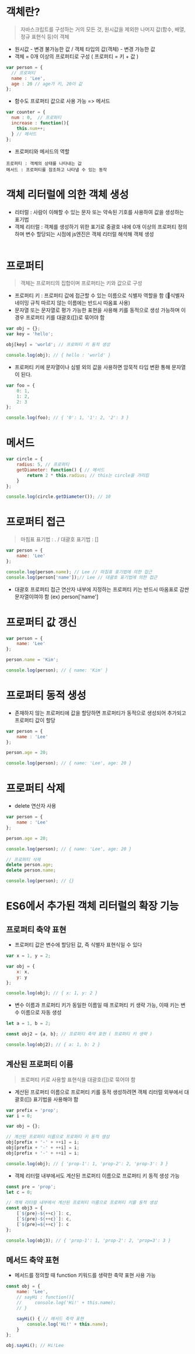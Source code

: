 # 객체란?
> 자바스크립트를 구성하는 거의 모든 것, 원시값을 제외한 나머지 값(함수, 배열, 정규 표현식 등)이 객체
* 원시값 - 변경 불가능한 값 / 객체 타입의 값(객체) - 변경 가능한 값
* 객체 = 0개 이상의 프로퍼티로 구성 ( 프로퍼티 = 키 + 값 )
```js
var person = {
  // 프로퍼티
  name : 'Lee',
  age : 20 // age가 키, 20이 값
};
```
+ 함수도 프로퍼티 값으로 사용 가능 => 메서드
```js
var counter = {
  num : 0,  // 프로퍼티
  increase : function(){
    this.num++;
  } // 메서드
};
```
* 프로퍼티와 메서드의 역할
```
프로퍼티 : 객체의 상태를 나타내는 값
메서드 : 프로퍼티를 참조하고 나타낼 수 있는 동작
```
# 객체 리터럴에 의한 객체 생성
+ 리터럴 : 사람이 이해할 수 있는 문자 또는 약속된 기호를 사용하여 값을 생성하는 표기법
+ 객체 리터럴 : 객체를 생성하기 위한 표기로 중괄호 내에 0개 이상의 프로퍼티 정의하며 변수 할당되는 시점에 js엔진은 객체 리터럴 해석해 객체 생성
<br/><br/>
# 프로퍼티
> 객체는 프로퍼티의 집합이며 프로퍼티는 키와 값으로 구성
* 프로퍼티 키 : 프로퍼티 값에 접근할 수 있는 이름으로 식별자 역할을 함 (🚫식별자 네이밍 규칙 따르지 않는 이름에는 반드시 따옴표 사용)
* 문자열 또는 문자열로 평가 가능한 표현을 사용해 키를 동적으로 생성 가능하며 이 경우 프로퍼티 키를 대괄호([])로 묶어야 함 
```js
var obj = {};
var key = 'hello';

obj[key] = 'world'; // 프로퍼티 키 동적 생성

console.log(obj); // { hello : 'world' }
```
* 프로퍼티 키에 문자열이나 심벌 외의 값을 사용하면 암묵적 타입 변환 통해 문자열이 된다.
```js
var foo = {
    0: 1,
    1: 2,
    2: 3
};

console.log(foo); // { '0': 1, '1': 2, '2': 3 }
```
# 메서드
```js
var circle = {
    radius: 5, // 프로퍼티
    getDiameter: function() { // 메서드
        return 2 * this.radius; // this는 circle을 가리킴
    }
};

console.log(circle.getDiameter()); // 10
```
# 프로퍼티 접근
> 마침표 표기법 : . / 대괄호 표기법 : []
```js
var person = {
    name: 'Lee'
};

console.log(person.name); // Lee // 마침표 표기법에 의한 접근
console.log(person['name']);// Lee // 대괄호 표기법에 의한 접근
```
+ 대괄호 프로퍼티 접근 연산자 내부에 지정하는 프로퍼티 키는 반드시 따옴표로 감싼 문자열이여야 함 (ex) person['name']
# 프로퍼티 값 갱신
```js
var person = {
    name: 'Lee'
};

person.name = 'Kim';

console.log(person); // { name: 'Kim' }
```
# 프로퍼티 동적 생성
+ 존재하지 않는 프로퍼티에 값을 할당하면 프로퍼티가 동적으로 생성되어 추가되고 프로퍼티 값이 할당
```js
var person = {
    name : 'Lee'
};

person.age = 20;

console.log(person); // { name: 'Lee', age: 20 }
```
# 프로퍼티 삭제
+ delete 연산자 사용
```js
var person = {
    name : 'Lee'
};

person.age = 20;

console.log(person); // { name: 'Lee', age: 20 }

// 프로퍼티 삭제
delete person.age;
delete person.name;

console.log(person); // {}
```
# ES6에서 추가된 객체 리터럴의 확장 기능
## 프로퍼티 축약 표현
+ 프로퍼티 값은 변수에 할당된 값, 즉 식별자 표현식일 수 있다
```js
var x = 1, y = 2;

var obj = {
    x: x,
    y: y
};

console.log(obj); // { x: 1, y: 2 }
```
+ 변수 이름과 프로퍼티 키가 동일한 이름일 때 프로퍼티 키 생략 가능, 이때 키는 변수 이름으로 자동 생성
```js
let a = 1, b = 2;

const obj2 = {a, b}; // 프로퍼티 축약 표현 ( 프로퍼티 키 생략 )

console.log(obj2); // { a: 1, b: 2 }
```
## 계산된 프로퍼티 이름
> 프로퍼티 키로 사용할 표현식을 대괄호([])로 묶어야 함
+ 계산된 프로퍼티 이름으로 프로퍼티 키를 동적 생성하려면 객체 리터럴 외부에서 대괄호([]) 표기법을 사용해야 함
```js
var prefix = 'prop';
var i = 0;

var obj = {};

// 계산된 프로퍼티 이름으로 프로퍼티 키 동적 생성
obj[prefix + '-' + ++i] = i;
obj[prefix + '-' + ++i] = i;
obj[prefix + '-' + ++i] = i;

console.log(obj); // { 'prop-1': 1, 'prop-2': 2, 'prop-3': 3 }
```
+ 객체 리터럴 내부에서도 계산된 프로퍼티 이름으로 프로퍼티 키 동적 생성 가능
```js
const pre = 'prop';
let c = 0;

// 객체 리터럴 내부에서 계산된 프로퍼티 이름으로 프로퍼티 키를 동적 생성
const obj3 = {
    [`${pre}-${++c}`]: c,
    [`${pre}-${++c}`]: c,
    [`${pre}=${++c}`]: c 
};

console.log(obj3); // { 'prop-1': 1, 'prop-2': 2, 'prop=3': 3 }
```
## 메서드 축약 표현
* 메서드를 정의할 때 function 키워드를 생략한 축약 표현 사용 가능
```js
const obj = {
    name: 'Lee',
    // sayHi : function(){
    //     console.log('Hi!' + this.name);
    // }

    sayHi() { // 메서드 축약 표현
        console.log('Hi!' + this.name);
    }
};

obj.sayHi(); // Hi!Lee
```




  
  
